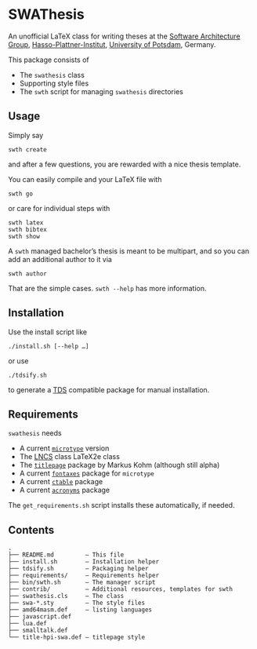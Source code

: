 # SWAThesis #

An unofficial LaTeX class for writing theses at
the [Software Architecture Group][], [Hasso-Plattner-Institut][],
[University of Potsdam][], Germany.

This package consists of

* The `swathesis` class
* Supporting style files
* The `swth` script for managing `swathesis` directories

## Usage ##

Simply say

    swth create

and after a few questions, you are rewarded with a nice thesis template.

You can easily compile and your LaTeX file with

    swth go

or care for individual steps with

    swth latex
    swth bibtex
    swth show

A `swth` managed bachelor’s thesis is meant to be multipart, and so you can add
an additional author to it via

    swth author

That are the simple cases. `swth --help` has more information.

## Installation ##

Use the install script like

    ./install.sh [--help …]

or use

    ./tdsify.sh

to generate a [TDS][] compatible package for manual installation.

## Requirements ##

`swathesis` needs

* A current [`microtype`][microtype] version
* The [LNCS][] class LaTeX2e class
* The [`titlepage`][titlepage] package by Markus Kohm (although still alpha)
* A current [`fontaxes`][fontaxes] package for `microtype`
* A current [`ctable`][ctable] package
* A current [`acronyms`][acronyms] package

The `get_requirements.sh` script installs these automatically, if needed.


## Contents ##

    .
    ├── README.md         — This file
    ├── install.sh        — Installation helper
    ├── tdsify.sh         — Packaging helper
    ├── requirements/     — Requirements helper
    ├── bin/swth.sh       — The manager script
    ├── contrib/          — Additional resources, templates for swth
    ├── swathesis.cls     — The class
    ├── swa-*.sty         — The style files
    ├── amd64masm.def     — listing languages
    ├── javascript.def
    ├── lua.def
    ├── smalltalk.def
    └── title-hpi-swa.def — titlepage style


[Software Architecture Group]: http://www.hpi.uni-potsdam.de/swa
[University of Potsdam]: http://www.uni-potsdam.de
[Hasso-Plattner-Institut]: http://www.hpi-web.de
[TDS]: http://en.wikipedia.org/wiki/TeX_Directory_Structure "Wikipedia: TDS"
[titlepage]: http://komascript.de/titlepage
[LNCS]: http://www.springer.com/computer/lncs/lncs+authors
[microtype]: http://mirror.ctan.org/help/Catalogue/entries/microtype.html
[fontaxes]: http://mirror.ctan.org/help/Catalogue/entries/fontaxes.html
[ctable]: http://mirror.ctan.org/help/Catalogue/entries/ctable.html
[acronyms]: http://mirror.ctan.org/help/Catalogue/entries/acronyms.html
